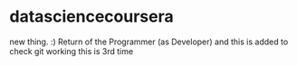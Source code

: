 # datasciencecoursera
new thing. :) 
Return of the Programmer (as Developer)
and this is added to check git working
this is 3rd time

